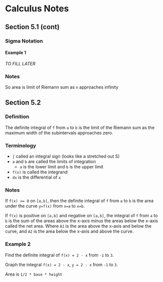 # Calculus Notes

## Section 5.1 (cont)
### Sigma Notation

#### Example 1
*TO FILL LATER*

### Notes
So area is limit of Riemann sum as `n` approaches infinity

## Section 5.2
### Definition
The definite integral of `f` from `a` to `b` is the limit of the Riemann sum as the maximum width of the subintervals approaches zero.

### Terminology
- `∫` called an integral sign (looks like a stretched out S)
- `a` and `b` are called the limits of integration
  - `a` is the lower limit and `b` is the upper limit
- `f(x)` is called the integrand
- `dx` is the differential of `x`

### Notes
If `f(x) >= 0` on `[a,b]`, then the definite integral of `f` from `a` to `b` is the area under the curve `y=f(x)` from `x=a` to `x=b`.

If `f(x)` is positive on `[a,b]` and negative on `[a,b]`, the integral of `f` from `a` to `b` is the sum of the areas above the x-axis minus the areas below the x-axis called the net area. Where `A1` is the area above the x-axis and below the curve, and `A2` is the area below the x-axis and above the curve.

### Example 2
Find the definite integral of `f(x) = 2 - x` from `-1` to `3`.

Graph the integral `f(x) = 2 - x`, `y = 2 - x` from `-1` to `3`.

Area is `1/2 * base * height`
